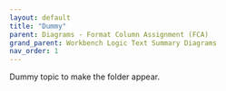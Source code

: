 ```yaml
---
layout: default
title: "Dummy"
parent: Diagrams - Format Column Assignment (FCA)
grand_parent: Workbench Logic Text Summary Diagrams
nav_order: 1
---
```





Dummy topic to make the folder appear.